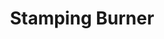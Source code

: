 ---
title: "Stamping Burner"
description: "SSB005"
draft: false
image1 : 
  - name : "images/portfolio/Stamping-Burner/ssb005.jpg"
bg_image: "images/BurnerGroup.jpg"
category: "Stamping Burner"
information:
  - label : "Item"
    info : "SSB005"
  - label : "Description"
    info : '16" OVAL DUAL BURNER'
  - label : "Material"
    info : "Stainless Steel"
  - label : "Finished"
    info : "Polished"
  - label : "Size"
    info : '4" X 15"'
---